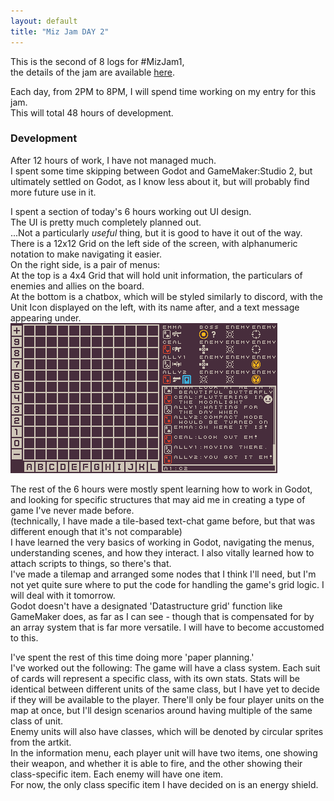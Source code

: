 ```yaml
---
layout: default
title: "Miz Jam DAY 2"
---
```

This is the second of 8 logs for #MizJam1,  
the details of the jam are available [here](https://itch.io/jam/miz-jam-1).

Each day, from 2PM to 8PM, I will spend time working on my entry for this jam.  
This will total 48 hours of development.

### Development
After 12 hours of work, I have not managed much.  
I spent some time skipping between Godot and GameMaker:Studio 2, but ultimately settled on Godot, as I know less about it, but will probably find more future use in it.

I spent a section of today's 6 hours working out UI design.  
The UI is pretty much completely planned out.  
...Not a particularly *useful* thing, but it is good to have it out of the way.  
There is a 12x12 Grid on the left side of the screen, with alphanumeric notation to make navigating it easier.  
On the right side, is a pair of menus:  
At the top is a 4x4 Grid that will hold unit information, the particulars of enemies and allies on the board.  
At the bottom is a chatbox, which will be styled similarly to discord, with the Unit Icon displayed on the left, with its name after, and a text message appearing under.  
![GUI](/a/logs/mizjam1/GUITest.png)


The rest of the 6 hours were mostly spent learning how to work in Godot, and looking for specific structures that may aid me in creating a type of game I've never made before.  
(technically, I have made a tile-based text-chat game before, but that was different enough that it's not comparable)  
I have learned the very basics of working in Godot, navigating the menus, understanding scenes, and how they interact. I also vitally learned how to attach scripts to things, so there's that.  
I've made a tilemap and arranged some nodes that I think I'll need, but I'm not yet quite sure where to put the code for handling the game's grid logic. I will deal with it tomorrow.  
Godot doesn't have a designated 'Datastructure grid' function like GameMaker does, as far as I can see - though that is compensated for by an array system that is far more versatile. I will have to become accustomed to this.

I've spent the rest of this time doing more 'paper planning.'  
I've worked out the following:
The game will have a class system. Each suit of cards will represent a specific class, with its own stats. Stats will be identical between different units of the same class, but I have yet to decide if they will be available to the player. There'll only be four player units on the map at once, but I'll design scenarios around having multiple of the same class of unit.  
Enemy units will also have classes, which will be denoted by circular sprites from the artkit.  
In the information menu, each player unit will have two items, one showing their weapon, and whether it is able to fire, and the other showing their class-specific item. Each enemy will have one item.  
For now, the only class specific item I have decided on is an energy shield.